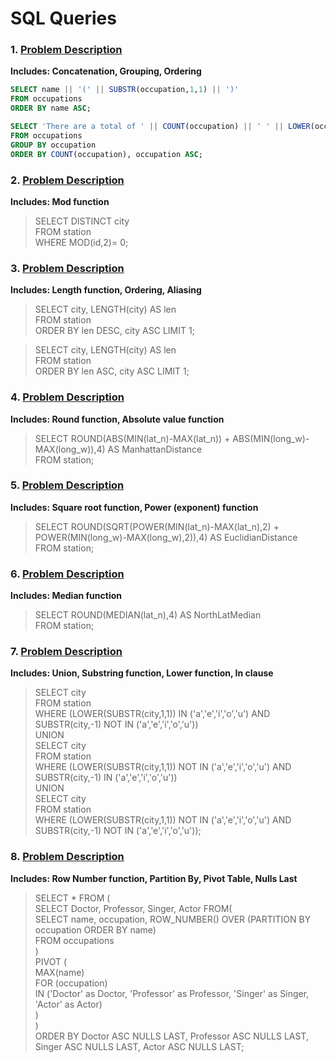 # SQL Queries

### 1. [Problem Description](https://hackerrank-challenge-pdfs.s3.amazonaws.com/12889-the-pads-English?AWSAccessKeyId=AKIAJ4WZFDFQTZRGO3QA&Expires=1538427842&Signature=DadVShqj2QPpMDhDn3X1cm5HTD4%3D&response-content-disposition=inline%3B%20filename%3Dthe-pads-English.pdf&response-content-type=application%2Fpdf)
**Includes: Concatenation, Grouping, Ordering**
```SQL
SELECT name || '(' || SUBSTR(occupation,1,1) || ')'
FROM occupations
ORDER BY name ASC;

SELECT 'There are a total of ' || COUNT(occupation) || ' ' || LOWER(occupation) || 's.'
FROM occupations
GROUP BY occupation
ORDER BY COUNT(occupation), occupation ASC;
```
### 2. [Problem Description](https://www.hackerrank.com/rest/contests/master/challenges/weather-observation-station-3/download_pdf?language=English)
**Includes: Mod function**

>SELECT DISTINCT city\
FROM station\
WHERE MOD(id,2)= 0;


### 3. [Problem Description](https://www.hackerrank.com/rest/contests/master/challenges/weather-observation-station-5/download_pdf?language=English)
**Includes: Length function, Ordering, Aliasing**

>SELECT city, LENGTH(city) AS len\
FROM station\
ORDER BY len DESC, city ASC LIMIT 1;

>SELECT city, LENGTH(city) AS len\
FROM station\
ORDER BY len ASC, city ASC LIMIT 1;

### 4. [Problem Description](https://www.hackerrank.com/rest/contests/master/challenges/weather-observation-station-18/download_pdf?language=English)
**Includes: Round function, Absolute value function**

>SELECT ROUND(ABS(MIN(lat_n)-MAX(lat_n)) + ABS(MIN(long_w)-MAX(long_w)),4) AS ManhattanDistance\
FROM station;

### 5. [Problem Description](https://www.hackerrank.com/rest/contests/master/challenges/weather-observation-station-19/download_pdf?language=English)
**Includes: Square root function, Power (exponent) function**

>SELECT ROUND(SQRT(POWER(MIN(lat_n)-MAX(lat_n),2) + POWER(MIN(long_w)-MAX(long_w),2)),4) AS EuclidianDistance\
FROM station;

### 6. [Problem Description](https://www.hackerrank.com/rest/contests/master/challenges/weather-observation-station-20/download_pdf?language=English)
**Includes: Median function**

>SELECT ROUND(MEDIAN(lat_n),4) AS NorthLatMedian\
FROM station;

### 7. [Problem Description](https://www.hackerrank.com/rest/contests/master/challenges/weather-observation-station-11/download_pdf?language=English)
**Includes: Union, Substring function, Lower function, In clause**

>SELECT city\
FROM station\
WHERE (LOWER(SUBSTR(city,1,1)) IN ('a','e','i','o','u') AND SUBSTR(city,-1) NOT IN ('a','e','i','o','u'))\
UNION                                                               
SELECT city\
FROM station\
WHERE (LOWER(SUBSTR(city,1,1)) NOT IN ('a','e','i','o','u') AND SUBSTR(city,-1) IN ('a','e','i','o','u'))\
UNION\
SELECT city\
FROM station\
WHERE (LOWER(SUBSTR(city,1,1)) NOT IN ('a','e','i','o','u') AND SUBSTR(city,-1) NOT IN ('a','e','i','o','u'));

### 8. [Problem Description](https://www.hackerrank.com/rest/contests/master/challenges/occupations/download_pdf?language=English)
**Includes: Row Number function, Partition By, Pivot Table, Nulls Last**

>SELECT * FROM (\
  SELECT Doctor, Professor, Singer, Actor FROM(\
    SELECT name, occupation, ROW_NUMBER() OVER (PARTITION BY occupation ORDER BY name)\
    FROM occupations\
  )\
  PIVOT (\
    MAX(name)\
    FOR (occupation)\
    IN ('Doctor' as Doctor, 'Professor' as Professor, 'Singer' as Singer, 'Actor' as Actor)\
  )\
)\
ORDER BY Doctor ASC NULLS LAST, Professor ASC NULLS LAST, Singer ASC NULLS LAST, Actor ASC NULLS LAST;
